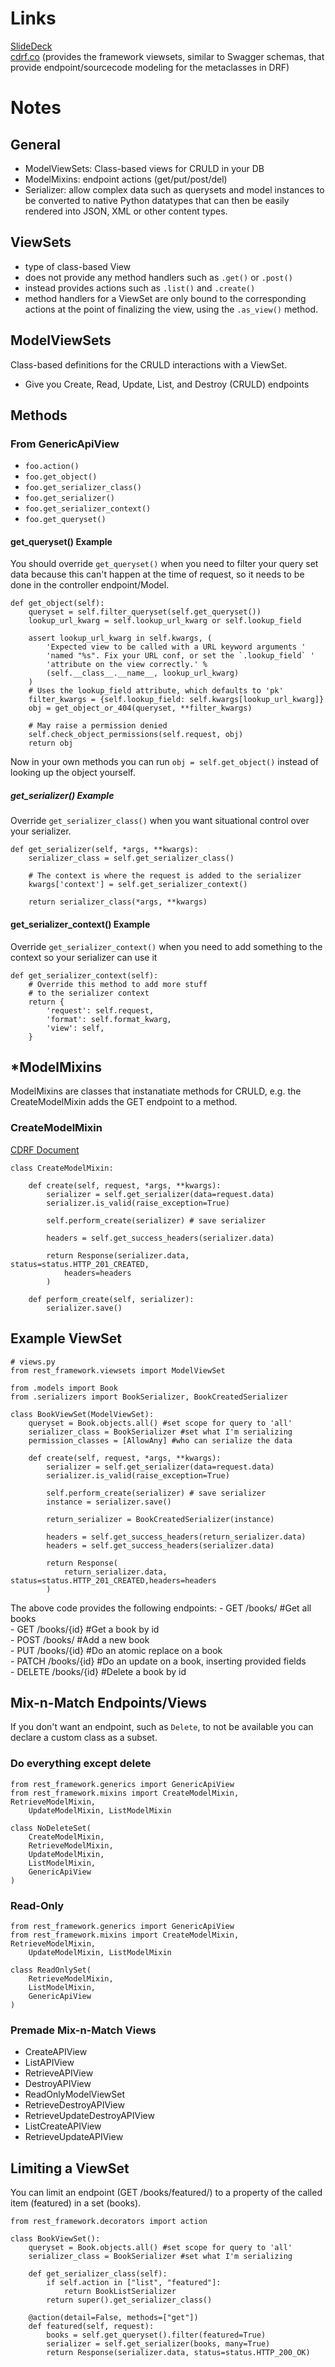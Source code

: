 # Links
[SlideDeck](https://speakerdeck.com/williln/what-you-should-know-about-django-rest-framework)<br>
[cdrf.co](http://www.cdrf.co/) (provides the framework viewsets, similar to Swagger schemas, that provide endpoint/sourcecode modeling for the metaclasses in DRF)
# Notes
## General
- ModelViewSets: Class-based views for CRULD in your DB
- ModelMixins: endpoint actions (get/put/post/del)
- Serializer: allow complex data such as querysets and model instances to be converted to native Python datatypes that can then be easily rendered into JSON, XML or other content types. 
## ViewSets
- type of class-based View
- does not provide any method handlers such as `.get()` or `.post()` 
- instead provides actions such as `.list()` and `.create()`
- method handlers for a ViewSet are only bound to the corresponding actions at the point of finalizing the view, using the `.as_view()` method.
## ModelViewSets
Class-based definitions for the CRULD interactions with a ViewSet.
- Give you Create, Read, Update, List, and Destroy (CRULD) endpoints
## Methods
### From GenericApiView
- `foo.action()`
- `foo.get_object()`
- `foo.get_serializer_class()`
- `foo.get_serializer()`
- `foo.get_serializer_context()`
- `foo.get_queryset()`
#### get_queryset() Example
You should override `get_queryset()` when you need to filter your query set data because this can't happen at the time of request, so it needs to be done in the controller endpoint/Model.

```
def get_object(self):
    queryset = self.filter_queryset(self.get_queryset())
    lookup_url_kwarg = self.lookup_url_kwarg or self.lookup_field

    assert lookup_url_kwarg in self.kwargs, (
        'Expected view to be called with a URL keyword arguments '
        'named "%s". Fix your URL conf, or set the `.lookup_field` '
        'attribute on the view correctly.' %
        (self.__class__.__name__, lookup_url_kwarg)
    )
    # Uses the lookup_field attribute, which defaults to 'pk'
    filter_kwargs = {self.lookup_field: self.kwargs[lookup_url_kwarg]}
    obj = get_object_or_404(queryset, **filter_kwargs)

    # May raise a permission denied
    self.check_object_permissions(self.request, obj)
    return obj
```

Now in your own methods you can run `obj = self.get_object()` instead of looking up the object yourself. 

##### get_serializer() Example
Override `get_serializer_class()` when you want situational control over your serializer. 

```
def get_serializer(self, *args, **kwargs):
    serializer_class = self.get_serializer_class()

    # The context is where the request is added to the serializer
    kwargs['context'] = self.get_serializer_context()

    return serializer_class(*args, **kwargs)
```

#### get_serializer_context() Example
Override `get_serializer_context()` when you need to add something to the context so your serializer can use it

```
def get_serializer_context(self):
    # Override this method to add more stuff
    # to the serializer context
    return {
        'request': self.request,
        'format': self.format_kwarg,
        'view': self,
    }
```

## *ModelMixins
ModelMixins are classes that instanatiate methods for CRULD, e.g. the CreateModelMixin adds the GET endpoint to a method.
### CreateModelMixin
[CDRF Document](http://www.cdrf.co/3.9/rest_framework.mixins/CreateModelMixin.html)
```
class CreateModelMixin:

    def create(self, request, *args, **kwargs):
        serializer = self.get_serializer(data=request.data)
        serializer.is_valid(raise_exception=True)

        self.perform_create(serializer) # save serializer
        
        headers = self.get_success_headers(serializer.data)
        
        return Response(serializer.data, status=status.HTTP_201_CREATED,
            headers=headers
        )

    def perform_create(self, serializer):
        serializer.save()
```
## Example ViewSet
```
# views.py
from rest_framework.viewsets import ModelViewSet

from .models import Book
from .serializers import BookSerializer, BookCreatedSerializer

class BookViewSet(ModelViewSet):
    queryset = Book.objects.all() #set scope for query to 'all'
    serializer_class = BookSerializer #set what I'm serializing
    permission_classes = [AllowAny] #who can serialize the data

    def create(self, request, *args, **kwargs):
        serializer = self.get_serializer(data=request.data)
        serializer.is_valid(raise_exception=True)

        self.perform_create(serializer) # save serializer
        instance = serializer.save()

        return_serializer = BookCreatedSerializer(instance)

        headers = self.get_success_headers(return_serializer.data)
        headers = self.get_success_headers(serializer.data)
        
        return Response(
            return_serializer.data, status=status.HTTP_201_CREATED,headers=headers
        )

```
The above code provides the following endpoints:
    - GET /books/ #Get all books<br>
    - GET /books/{id} #Get a book by id<br>
    - POST /books/ #Add a new book<br>
    - PUT /books/{id} #Do an atomic replace on a book<br>
    - PATCH /books/{id} #Do an update on a book, inserting provided fields<br>
    - DELETE /books/{id} #Delete a book by id<br>
  
## Mix-n-Match Endpoints/Views
If you don't want an endpoint, such as `Delete`, to not be available you can declare a custom class as a subset.
### Do everything except delete
```
from rest_framework.generics import GenericApiView
from rest_framework.mixins import CreateModelMixin, RetrieveModelMixin,
    UpdateModelMixin, ListModelMixin

class NoDeleteSet(
    CreateModelMixin, 
    RetrieveModelMixin,
    UpdateModelMixin, 
    ListModelMixin,
    GenericApiView
)
```
### Read-Only
```
from rest_framework.generics import GenericApiView
from rest_framework.mixins import CreateModelMixin, RetrieveModelMixin,
    UpdateModelMixin, ListModelMixin

class ReadOnlySet(
    RetrieveModelMixin,
    ListModelMixin,
    GenericApiView
)
```
### Premade Mix-n-Match Views
- CreateAPIView
- ListAPIView
- RetrieveAPIView
- DestroyAPIView
- ReadOnlyModelViewSet
- RetrieveDestroyAPIView
- RetrieveUpdateDestroyAPIView
- ListCreateAPIView
- RetrieveUpdateAPIView

## Limiting a ViewSet
You can limit an endpoint (GET /books/featured/) to a property of the called item (featured) in a set (books).
```
from rest_framework.decorators import action

class BookViewSet():
    queryset = Book.objects.all() #set scope for query to 'all'
    serializer_class = BookSerializer #set what I'm serializing

    def get_serializer_class(self):
        if self.action in ["list", "featured"]:
            return BookListSerializer
        return super().get_serializer_class()
    
    @action(detail=False, methods=["get"])
    def featured(self, request):
        books = self.get_queryset().filter(featured=True)
        serializer = self.get_serializer(books, many=True)
        return Response(serializer.data, status=status.HTTP_200_OK)
```

